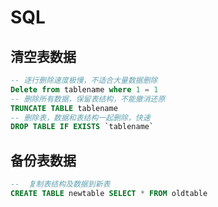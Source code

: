 # SQL

## 清空表数据

```sql
-- 逐行删除速度极慢，不适合大量数据删除
Delete from tablename where 1 = 1
-- 删除所有数据，保留表结构，不能撤消还原
TRUNCATE TABLE tablename
-- 删除表，数据和表结构一起删除，快速
DROP TABLE IF EXISTS `tablename`
```

## 备份表数据

```sql
--  复制表结构及数据到新表 
CREATE TABLE newtable SELECT * FROM oldtable 
```



